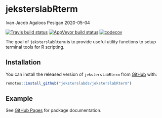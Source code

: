 jeksterslabRterm
================
Ivan Jacob Agaloos Pesigan
2020-05-04

<!-- README.md is generated from README.Rmd. Please edit that file -->

<!-- badges: start -->

[![Travis build
status](https://travis-ci.com/jeksterslabds/jeksterslabRterm.svg?branch=master)](https://travis-ci.com/jeksterslabds/jeksterslabRterm)
[![AppVeyor build
status](https://ci.appveyor.com/api/projects/status/github/jeksterslabds/jeksterslabRterm?branch=master&svg=true)](https://ci.appveyor.com/project/jeksterslabds/jeksterslabRterm)
[![codecov](https://codecov.io/github/jeksterslabds/jeksterslabRterm/branch/master/graphs/badge.svg)](https://codecov.io/github/jeksterslabds/jeksterslabRterm)
<!-- badges: end -->

The goal of `jeksterslabRterm` is to provide useful utility functions to
setup terminal tools for R scripting.

## Installation

You can install the released version of `jeksterslabRterm` from
[GitHub](https://github.com/jeksterslabds/jeksterslabRterm) with:

``` r
remotes::install_github("jeksterslabds/jeksterslabRterm")
```

## Example

See [GitHub
Pages](https://jeksterslabds.github.io/jeksterslabRterm/index.html) for
package documentation.
